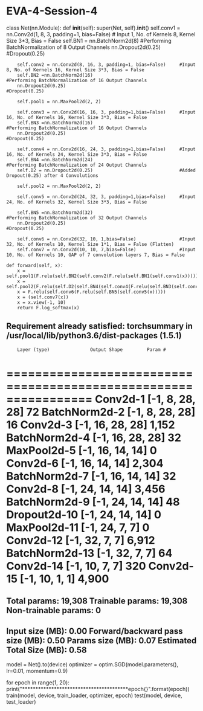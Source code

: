 # EVA-4-Session-4

class Net(nn.Module):
    def __init__(self):
        super(Net, self).__init__()
        self.conv1 = nn.Conv2d(1, 8, 3, padding=1, bias=False)      # Input 1, No. of Kernels 8, Kernel Size 3*3, Bias = False
        self.BN1 = nn.BatchNorm2d(8)                                #Performing BatchNormalization of 8 Output Channels
        nn.Dropout2d(0.25)                                          #Dropout(0.25)

        self.conv2 = nn.Conv2d(8, 16, 3, padding=1, bias=False)     #Input 8, No. of Kernels 16, Kernel Size 3*3, Bias = False
        self.BN2 =nn.BatchNorm2d(16)                                #Performing BatchNormalization of 16 Output Channels
        nn.Dropout2d(0.25)                                          #Dropout(0.25)

        self.pool1 = nn.MaxPool2d(2, 2)

        self.conv3 = nn.Conv2d(16, 16, 3, padding=1,bias=False)     #Input 16, No. of Kernels 16, Kernel Size 3*3, Bias = False
        self.BN3 =nn.BatchNorm2d(16)                                #Performing BatchNormalization of 16 Output Channels
        nn.Dropout2d(0.25)                                          #Dropout(0.25)    

        self.conv4 = nn.Conv2d(16, 24, 3, padding=1,bias=False)     #Input 16, No. of Kernels 24, Kernel Size 3*3, Bias = False
        self.BN4 =nn.BatchNorm2d(24)                                #Performing BatchNormalization of 24 Output Channels
        self.D2 = nn.Dropout2d(0.25)                                #Added Dropout(0.25) after 4 Convolutions

        self.pool2 = nn.MaxPool2d(2, 2)

        self.conv5 = nn.Conv2d(24, 32, 3, padding=1,bias=False)     #Input 24, No. of Kernels 32, Kernel Size 3*3, Bias = False
                          
        self.BN5 =nn.BatchNorm2d(32)                                #Performing BatchNormalization of 32 Output Channels
        nn.Dropout2d(0.25)                                          #Dropout(0.25)

        self.conv6 = nn.Conv2d(32, 10, 1,bias=False)                #Input 32, No. of Kernels 10, Kernel Size 1*1, Bias = False (Flatten)
        self.conv7 = nn.Conv2d(10, 10, 7,bias=False)                #Input 10, No. of Kernels 10, GAP of 7 convolution layers 7, Bias = False

    def forward(self, x):
        x = self.pool1(F.relu(self.BN2(self.conv2(F.relu(self.BN1(self.conv1(x)))))))
        x = self.pool2(F.relu(self.D2(self.BN4(self.conv4(F.relu(self.BN3(self.conv3(x))))))))
        x = F.relu(self.conv6(F.relu(self.BN5(self.conv5(x)))))
        x = (self.conv7(x))
        x = x.view(-1, 10)
        return F.log_softmax(x)
        




Requirement already satisfied: torchsummary in /usr/local/lib/python3.6/dist-packages (1.5.1)
----------------------------------------------------------------
        Layer (type)               Output Shape         Param #
================================================================
            Conv2d-1            [-1, 8, 28, 28]              72
       BatchNorm2d-2            [-1, 8, 28, 28]              16
            Conv2d-3           [-1, 16, 28, 28]           1,152
       BatchNorm2d-4           [-1, 16, 28, 28]              32
         MaxPool2d-5           [-1, 16, 14, 14]               0
            Conv2d-6           [-1, 16, 14, 14]           2,304
       BatchNorm2d-7           [-1, 16, 14, 14]              32
            Conv2d-8           [-1, 24, 14, 14]           3,456
       BatchNorm2d-9           [-1, 24, 14, 14]              48
        Dropout2d-10           [-1, 24, 14, 14]               0
        MaxPool2d-11             [-1, 24, 7, 7]               0
           Conv2d-12             [-1, 32, 7, 7]           6,912
      BatchNorm2d-13             [-1, 32, 7, 7]              64
           Conv2d-14             [-1, 10, 7, 7]             320
           Conv2d-15             [-1, 10, 1, 1]           4,900
================================================================
Total params: 19,308
Trainable params: 19,308
Non-trainable params: 0
----------------------------------------------------------------
Input size (MB): 0.00
Forward/backward pass size (MB): 0.50
Params size (MB): 0.07
Estimated Total Size (MB): 0.58
---------------------------------------------------------------



model = Net().to(device)
optimizer = optim.SGD(model.parameters(), lr=0.01, momentum=0.9)

for epoch in range(1, 20):
    print("****************************************epoch{}".format(epoch))
    train(model, device, train_loader, optimizer, epoch)
    test(model, device, test_loader)
